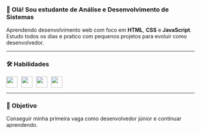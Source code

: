 ### 👋 Olá! Sou estudante de Análise e Desenvolvimento de Sistemas

Aprendendo desenvolvimento web com foco em **HTML**, **CSS** e **JavaScript**.  
Estudo todos os dias e pratico com pequenos projetos para evoluir como desenvolvedor.

---

### 🛠️ Habilidades

<div style="display: flex; gap: 10px; align-items: center;">
  <img src="https://cdn.jsdelivr.net/gh/devicons/devicon/icons/git/git-original.svg" width="30"/>
  <img src="https://cdn.jsdelivr.net/gh/devicons/devicon/icons/html5/html5-original.svg" width="30"/>
  <img src="https://cdn.jsdelivr.net/gh/devicons/devicon/icons/css3/css3-original.svg" width="30"/>
  <img src="https://cdn.jsdelivr.net/gh/devicons/devicon/icons/javascript/javascript-original.svg" width="30"/>
</div>

---

### 🎯 Objetivo

Conseguir minha primeira vaga como desenvolvedor júnior e continuar aprendendo.
